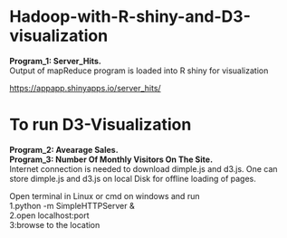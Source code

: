 # Hadoop-with-R-shiny-and-D3-visualization
**Program_1: Server_Hits.**</br>
Output of mapReduce program is loaded into R shiny for visualization 

https://appapp.shinyapps.io/server_hits/

# To run D3-Visualization
**Program_2: Avearage Sales.<br/> Program_3: Number Of Monthly Visitors On The Site.**<br/>
Internet connection is needed to download dimple.js and d3.js. One can store dimple.js and d3.js on local Disk for offline loading of pages.

Open terminal in Linux or cmd on windows and run<br/>
1.python -m SimpleHTTPServer &<br/>
2.open localhost:port<br/>
3:browse to the location<br/>


